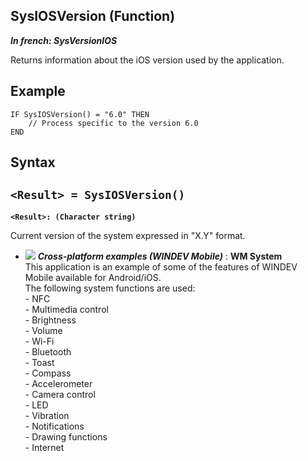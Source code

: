 
## SysIOSVersion (Function)

***In french: SysVersionIOS***



<a name="XUse"></a>
<a name="Use"></a>
<a name="description"></a>
Returns information about the iOS version used by the application.
<a name="Example1"></a>
<a name="sample_code"></a>

## Example


```wl
IF SysIOSVersion() = "6.0" THEN
	// Process specific to the version 6.0
END
```

<a name="XSYNTAX"></a>

## Syntax
<a name="SYNTAX1"></a>

`<Result> = SysIOSVersion()`
---

**`<Result>: (Character string)`**

Current version of the system expressed in "X.Y" format. 




- ![](https://doc.pcsoft.fr/en-US/images/image.awp?langid=3&name=WMSystem.gif) ***Cross-platform examples (WINDEV Mobile)*** : **WM System** <br>This application is an example of some of the features of WINDEV Mobile available for Android/iOS.<br>The following system functions are used: <br>- NFC<br>- Multimedia control<br>- Brightness<br>- Volume<br>- Wi-Fi<br>- Bluetooth<br>- Toast<br>- Compass<br>- Accelerometer<br>- Camera control<br>- LED<br>- Vibration<br>- Notifications<br>- Drawing functions<br>- Internet



<a name="XComponent"></a>

